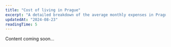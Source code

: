 ```yaml
---
title: "Cost of living in Prague"
excerpt: "A detailed breakdown of the average monthly expenses in Prague."
updatedAt: "2024-08-23"
readingTime: 5
---
```


Content coming soon...
